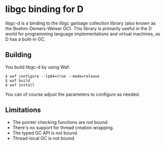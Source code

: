 libgc binding for D
===================

libgc-d is a binding to the libgc garbage collection
library (also known as the Boehm-Demers-Weiser GC).
This library is primarily useful in the D world for
programming language implementations and virtual
machines, as D has a built-in GC.

Building
--------

You build libgc-d by using Waf:

    $ waf configure --lp64=true --mode=release
    $ waf build
    $ waf install

You can of course adjust the parameters to configure
as needed.

Limitations
-----------

* The pointer checking functions are not bound.
* There's no support for thread creation wrapping.
* The typed GC API is not bound.
* Thread-local GC is not bound.

